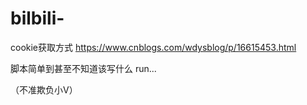 # bilbili-

cookie获取方式  https://www.cnblogs.com/wdysblog/p/16615453.html

脚本简单到甚至不知道该写什么   run...

（不准欺负小V）
